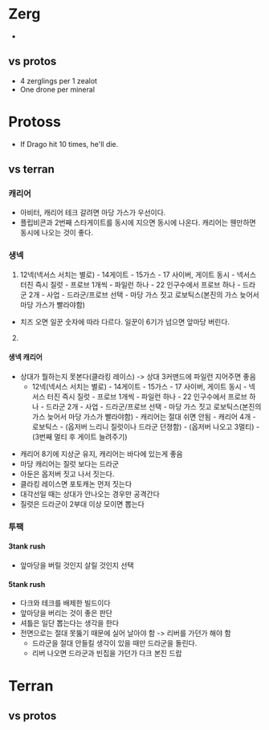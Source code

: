 # Zerg
* 

## vs protos
* 4 zerglings per 1 zealot
* One drone per mineral 


# Protoss
* If Drago hit 10 times, he'll die.

## vs terran

### 캐리어
* 아비터, 캐리어 테크 갈려면 마당 가스가 우선이다.
* 플립비콘과 2번째 스타게이트를 동시에 지으면 동시에 나온다. 캐리어는 웬만하면 동시에 나오는 것이 좋다.

### 생넥
1. 12넥(넥서스 서치는 별로) - 14게이트 - 15가스 - 17 사이버, 게이트 동시 - 넥서스 터진 즉시 질럿 - 프로브 1개씩 - 파일런 하나 - 22 인구수에서 프로브 하나 - 드라군 2개 - 사업 - 드라군/프로브 선택	- 마당 가스 짓고 로보틱스(본진의 가스 늦어서 마당 가스가 빨라야함)
  - 치즈 오면 일꾼 숫자에 따라 다르다. 일꾼이 6기가 넘으면 앞마당 버린다. 
2. 

#### 생넥 캐리어
* 상대가 뭘하는지 못본다(클라킹 레이스) -> 상대 3커맨드에 파일런 지어주면 좋음
  - 12넥(넥서스 서치는 별로) - 14게이트 - 15가스 - 17 사이버, 게이트 동시 - 넥서스 터진 즉시 질럿 - 프로브 1개씩 - 파일런 하나 - 22 인구수에서 프로브 하나 - 드라군 2개 - 사업 - 드라군/프로브 선택	- 마당 가스 짓고 로보틱스(본진의 가스 늦어서 마당 가스가 빨라야함) - 캐리어는 절대 쉬면 안됨 - 캐리어 4개 - 로보틱스 - (옵저버 느리니 질럿이나 드라군 던졍함) - (옵저버 나오고 3멀티) - (3번째 멀티 후 게이트 늘려주기)
- 캐리어 8기에 지상군 유지, 캐리어는 바다에 있는게 좋음
- 마당 캐리어는 질럿 보다는 드라군
- 아둔은 옵저버 짓고 나서 짓는다.
- 클라킹 레이스면 포토캐논 먼저 짓는다
- 대각선일 때는 상대가 안나오는 경우만 공격간다
- 질럿은 드라군이 2부대 이상 모이면 뽑는다

### 투팩
#### 3tank rush
* 앞마당을 버릴 것인지 살릴 것인지 선택

#### 5tank rush
* 다크와 테크를 배제한 빌드이다
* 앞마당을 버리는 것이 좋은 판단
* 셔틀은 일단 뽑는다는 생각을 한다
* 전면으로는 절대 못뚫기 때문에 실어 날아야 함 -> 리버를 가던가 해야 함
  - 드라군을 절대 안들킬 생각이 있을 때만 드라군을 돌린다.
  - 리버 나오면 드라군과 빈집을 가던가 다크 본진 드랍

# Terran

## vs protos
